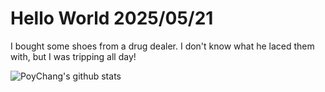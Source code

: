 # Hello World 2025/05/21

I bought some shoes from a drug dealer. I don't know what he laced them with, but I was tripping all day!

![PoyChang's github stats](https://github-readme-stats.vercel.app/api?username=poychang&show_icons=true&theme=dracula)
